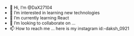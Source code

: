 - 👋 Hi, I’m @DaX27104
- 👀 I’m interested in learning new technologies
- 🌱 I’m currently learning React 
- 💞️ I’m looking to collaborate on ...
- 📫 How to reach me ...
 here is my instagram id:-daksh_0921 
<!---
DaX27104/DaX27104 is a ✨ special ✨ repository because its `README.md` (this file) appears on your GitHub profile.
You can click the Preview link to take a look at your changes.
--->
